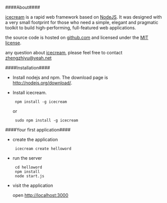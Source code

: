 ####About####

[icecream](http://github.com/zhiyu/icecream) is a rapid web framework based on [NodeJS](http://nodejs.org). It was designed with a very small footprint for those who need a simple, elegant and pragmatic toolkit to build high-performing, full-featured web applications.

the source code is hosted on [github.com](http://github.com/zhiyu/icecream) and licensed under the [MIT license](http://opensource.org/licenses/mit-license.php).

any question about [icecream](http://github.com/zhiyu/icecream), please feel free to contact zhengzhiyu@yeah.net

####Installation####
  * Install nodejs and npm. The download page is http://nodejs.org/download/. 
  * Install icecream. 
      
         npm install -g icecream 
    or
         
         sudo npm install -g icecream     

####Your first application####
  
  * create the application
  
         icecream create helloword         
         
  * run the server
         
         cd helloword
         npm install         
         node start.js

  * visit the application 
         
     open [http://localhost:3000](http://localhost:3000)       


